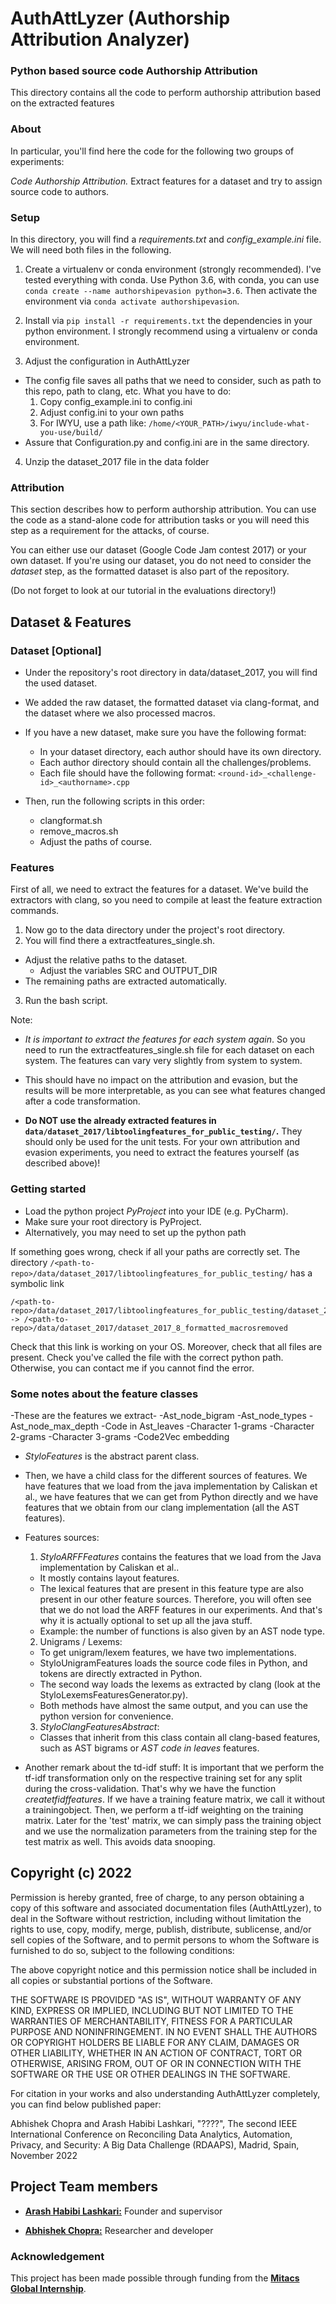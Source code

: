 # AuthAttLyzer (Authorship Attribution Analyzer)





### Python based source code Authorship Attribution 

This directory contains all the code to perform authorship attribution based on the extracted features 

### About

In particular, you'll find here the code for the following two groups of experiments:

*Code Authorship Attribution.* Extract features for a dataset and try to assign source code to authors.

### Setup
In this directory, you will find a *requirements.txt* and *config_example.ini*
file. We will need both files in the following.

1. Create a virtualenv or conda environment (strongly recommended).
I've tested everything with conda. Use Python 3.6, with conda,
you can use ```conda create --name authorshipevasion python=3.6```.
Then activate the environment via ```conda activate authorshipevasion```.

2. Install via ```pip install -r requirements.txt``` the dependencies in your python environment. I strongly recommend using a virtualenv or
conda environment.

3. Adjust the configuration in AuthAttLyzer

  - The config file saves all paths that we need to consider, such as path to this repo, path to clang, etc.
  What you have to do:
      1. Copy config_example.ini to config.ini
      2. Adjust config.ini to your own paths
      3. For IWYU, use a path like: `/home/<YOUR_PATH>/iwyu/include-what-you-use/build/`
  - Assure that Configuration.py and config.ini are in the same directory.

4. Unzip the dataset_2017 file in the data folder


### Attribution
This section describes how to perform authorship attribution.
You can use the code as a stand-alone code for attribution tasks or you will
need this step as a requirement for the attacks, of course.

You can either use our dataset (Google Code Jam contest 2017) or
your own dataset. If you're using our dataset, you do not need to
consider the *dataset* step, as the formatted dataset
is also part of the repository.

(Do not forget to look at our tutorial in the evaluations directory!)

## Dataset & Features

### Dataset [Optional]
- Under the repository's root directory in data/dataset_2017, you will find the
used dataset.
- We added the raw dataset, the formatted dataset via clang-format, and
the dataset where we also processed macros.

- If you have a new dataset, make sure you have the following format:
  - In your dataset directory, each author should have its own directory.
  - Each author directory should contain all the challenges/problems.
  - Each file should have the following format: ```<round-id>_<challenge-id>_<authorname>.cpp```

- Then, run the following scripts in this order:
  - clangformat.sh
  - remove_macros.sh
  - Adjust the paths of course.

### Features
First of all, we need to extract the features for a dataset.
We've build the extractors with clang, so you need to compile at least
the feature extraction commands.

1. Now go to the data directory under the project's root directory.
2. You will find there a extractfeatures_single.sh.
  - Adjust the relative paths to the dataset.
    - Adjust the variables SRC and OUTPUT_DIR
  - The remaining paths are extracted automatically.
3. Run the bash script.

Note:
- *It is important to extract the features for each system again*. So you need
to run the extractfeatures_single.sh file for each dataset on each system.
The features can vary very slightly from system to system.
- This should have no impact on the attribution and evasion, but the results will
be more interpretable, as you can see what features changed after a code transformation.

- **Do NOT use the already extracted features in ```data/dataset_2017/libtoolingfeatures_for_public_testing/```.**
They should only be used for the unit tests. For your own attribution
and evasion experiments, you need to extract the features yourself (as described above)!


### Getting started
- Load the python project *PyProject* into your IDE (e.g. PyCharm).
- Make sure your root directory is PyProject.
- Alternatively, you may need to set up the python path


If something goes wrong, check if all your paths are correctly set.
The directory ```/<path-to-repo>/data/dataset_2017/libtoolingfeatures_for_public_testing/```
has a symbolic link
```
/<path-to-repo>/data/dataset_2017/libtoolingfeatures_for_public_testing/dataset_2017_8_formatted_macrosremoved
-> /<path-to-repo>/data/dataset_2017/dataset_2017_8_formatted_macrosremoved
```
Check that this link is working on your OS. Moreover, check that all files are present.
Check you've called the file with the correct python path.
Otherwise, you can contact me if you cannot find the error.



### Some notes about the feature classes

-These are the features we extract-
  -Ast_node_bigram
  -Ast_node_types
  -Ast_node_max_depth
  -Code in Ast_leaves
  -Character 1-grams
  -Character 2-grams
  -Character 3-grams
  -Code2Vec embedding 

- *StyloFeatures*  is the abstract parent class.
- Then, we have a child class for the different sources of features.
We have features that we load from the java implementation by Caliskan et al.,
we have features that we can get from Python directly and we have features
that we obtain from our clang implementation (all the AST features).
- Features sources:
  1. *StyloARFFFeatures* contains the features that we load from the
  Java implementation by Caliskan et al..
    - It mostly contains layout features.
    - The lexical features that are present in this feature type
    are also present in our other feature sources. Therefore, you will often see
    that we do not load the ARFF features in our experiments.
    And that's why it is actually optional to set up all the java stuff.
    - Example: the number of functions is also given by an AST node type.
  2. Unigrams / Lexems:
    - To get unigram/lexem features, we have two implementations.
    - StyloUnigramFeatures loads the source code files in Python, and tokens
    are directly extracted in Python.
    - The second way loads the lexems as extracted by clang (look at the
    StyloLexemsFeaturesGenerator.py).
    - Both methods have almost the same output, and you can use the python
    version for convenience.
  3. *StyloClangFeaturesAbstract*:
    - Classes that inherit from this class contain all clang-based features,
    such as AST bigrams or *AST code in leaves* features.


- Another remark about the td-idf stuff: It is important that we perform
the tf-idf transformation only on the respective training set for any split
during the cross-validation. That's why we have the function *createtfidffeatures*.
If we have a training feature matrix, we call it without a trainingobject. Then,
we perform a tf-idf weighting on the training matrix. Later for the 'test'
matrix, we can simply pass the training object and we use the normalization
parameters from the training step for the test matrix as well. This avoids
data snooping.


## Copyright (c) 2022 

Permission is hereby granted, free of charge, to any person obtaining a copy of this software and associated documentation files (AuthAttLyzer), to deal in the Software without restriction, including without limitation the rights to use, copy, modify, merge, publish, distribute, sublicense, and/or sell copies of the Software, and to permit persons to whom the Software is furnished to do so, subject to the following conditions:

The above copyright notice and this permission notice shall be included in all copies or substantial portions of the Software.

THE SOFTWARE IS PROVIDED "AS IS", WITHOUT WARRANTY OF ANY KIND, EXPRESS OR IMPLIED, INCLUDING BUT NOT LIMITED TO THE WARRANTIES OF MERCHANTABILITY, FITNESS FOR A PARTICULAR PURPOSE AND NONINFRINGEMENT. IN NO EVENT SHALL THE AUTHORS OR COPYRIGHT HOLDERS BE LIABLE FOR ANY CLAIM, DAMAGES OR OTHER LIABILITY, WHETHER IN AN ACTION OF CONTRACT, TORT OR OTHERWISE, ARISING FROM, OUT OF OR IN CONNECTION WITH THE SOFTWARE OR THE USE OR OTHER DEALINGS IN THE SOFTWARE.
 
For citation in your works and also understanding AuthAttLyzer completely, you can find below published paper:

Abhishek Chopra and Arash Habibi Lashkari, "????", The second IEEE International Conference on Reconciling Data Analytics, Automation, Privacy, and Security: A Big Data Challenge (RDAAPS), Madrid, Spain, November 2022


## Project Team members 

* [**Arash Habibi Lashkari:**](http://ahlashkari.com/index.asp) Founder and supervisor

* [**Abhishek Chopra:**](https://github.com/abhishekchopra0907) Researcher and developer



### Acknowledgement 

This project has been made possible through funding from the [**Mitacs Global Internship**](https://www.mitacs.ca/en/programs/globalink/globalink-research-internship). 
